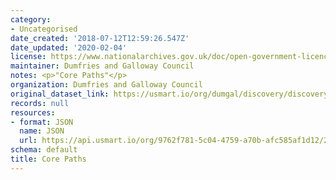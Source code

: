```yaml
---
category:
- Uncategorised
date_created: '2018-07-12T12:59:26.547Z'
date_updated: '2020-02-04'
license: https://www.nationalarchives.gov.uk/doc/open-government-licence/version/3/
maintainer: Dumfries and Galloway Council
notes: <p>"Core Paths"</p>
organization: Dumfries and Galloway Council
original_dataset_link: https://usmart.io/org/dumgal/discovery/discovery-view-detail/a0518b9b-2b70-4334-bd7e-6631adf67c11
records: null
resources:
- format: JSON
  name: JSON
  url: https://api.usmart.io/org/9762f781-5c04-4759-a70b-afc585af1d12/2b1c99ec-bc89-44a9-89f1-54218f52318d/1/urql
schema: default
title: Core Paths
---
```

